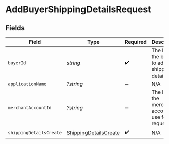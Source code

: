 # AddBuyerShippingDetailsRequest


## Fields

| Field                                                   | Type                                                    | Required                                                | Description                                             | Example                                                 |
| ------------------------------------------------------- | ------------------------------------------------------- | ------------------------------------------------------- | ------------------------------------------------------- | ------------------------------------------------------- |
| `buyerId`                                               | *string*                                                | :heavy_check_mark:                                      | The ID of the buyer to add shipping details to.         | fe26475d-ec3e-4884-9553-f7356683f7f9                    |
| `applicationName`                                       | *?string*                                               | :heavy_minus_sign:                                      | N/A                                                     |                                                         |
| `merchantAccountId`                                     | *?string*                                               | :heavy_minus_sign:                                      | The ID of the merchant account to use for this request. | default                                                 |
| `shippingDetailsCreate`                                 | [ShippingDetailsCreate](./ShippingDetailsCreate.md)     | :heavy_check_mark:                                      | N/A                                                     |                                                         |
